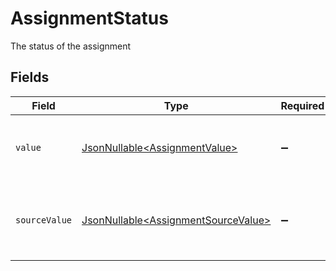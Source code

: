 # AssignmentStatus

The status of the assignment


## Fields

| Field                                                                                    | Type                                                                                     | Required                                                                                 | Description                                                                              | Example                                                                                  |
| ---------------------------------------------------------------------------------------- | ---------------------------------------------------------------------------------------- | ---------------------------------------------------------------------------------------- | ---------------------------------------------------------------------------------------- | ---------------------------------------------------------------------------------------- |
| `value`                                                                                  | [JsonNullable\<AssignmentValue>](../../models/components/AssignmentValue.md)             | :heavy_minus_sign:                                                                       | The StackOne unified assignment status.                                                  | in_progress                                                                              |
| `sourceValue`                                                                            | [JsonNullable\<AssignmentSourceValue>](../../models/components/AssignmentSourceValue.md) | :heavy_minus_sign:                                                                       | The original status value from the provider before normalization.                        |                                                                                          |